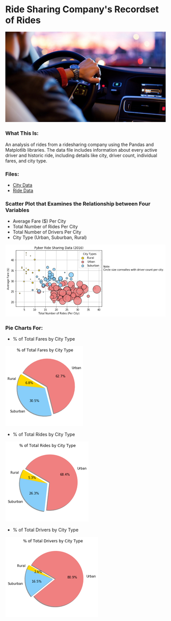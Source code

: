 # Ride Sharing Company's Recordset of Rides

![Ride](images/Ride.png)

### What This Is:

An analysis of rides from a ridesharing company using the Pandas and Matplotlib libraries. The data file includes information about every active driver and historic ride, including details like city, driver count, individual fares, and city type.

### Files:
* [City Data](citi_data.csv)
* [Ride Data](ride_data.csv)

### Scatter Plot that Examines the Relationship between Four Variables

* Average Fare ($) Per City
* Total Number of Rides Per City
* Total Number of Drivers Per City
* City Type (Urban, Suburban, Rural)

![Scatter](images/RideSharing.png)

### Pie Charts For:

* % of Total Fares by City Type

![Fares](images/totalfares.png)

* % of Total Rides by City Type

![Rides](images/totalrides.png)

* % of Total Drivers by City Type

![Drivers](images/totaldrivers.png)

